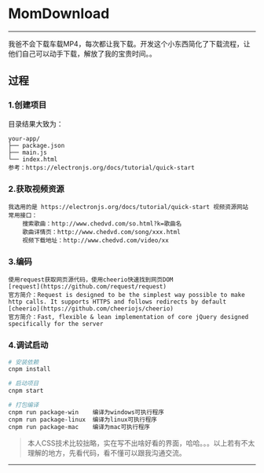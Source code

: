 # MomDownload

------

我爸不会下载车载MP4，每次都让我下载。开发这个小东西简化了下载流程，让他们自己可以动手下载，解放了我的宝贵时间。。
## 过程


### 1.创建项目
目录结果大致为：
```
your-app/
├── package.json
├── main.js
└── index.html
参考：https://electronjs.org/docs/tutorial/quick-start
```

### 2.获取视频资源
```
我选用的是 https://electronjs.org/docs/tutorial/quick-start 视频资源网站
常用接口：
    搜索歌曲：http://www.chedvd.com/so.html?k=歌曲名
    歌曲详情页：http://www.chedvd.com/song/xxx.html
    视频下载地址：http://www.chedvd.com/video/xx
```
    
### 3.编码
```
使用request获取网页源代码，使用cheerio快速找到网页DOM
[request](https://github.com/request/request)
官方简介：Request is designed to be the simplest way possible to make http calls. It supports HTTPS and follows redirects by default
[cheerio](https://github.com/cheeriojs/cheerio)
官方简介：Fast, flexible & lean implementation of core jQuery designed specifically for the server
```

### 4.调试启动
``` bash
# 安装依赖
cnpm install

# 启动项目
cnpm start

# 打包编译
cnpm run package-win    编译为windows可执行程序
cnpm run package-linux  编译为linux可执行程序
cnpm run package-mac    编译为mac可执行程序

```


> 本人CSS技术比较拙略，实在写不出啥好看的界面，哈哈。。。以上若有不太理解的地方，先看代码，看不懂可以跟我沟通交流。

------
